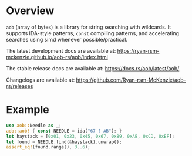 # Overview

`aob` (array of bytes) is a library for string searching with wildcards. It supports IDA-style patterns, `const` compiling patterns, and accelerating searches using simd whenever possible/practical.

The latest development docs are available at: https://ryan-rsm-mckenzie.github.io/aob-rs/aob/index.html

The stable release docs are available at: https://docs.rs/aob/latest/aob/

Changelogs are available at: https://github.com/Ryan-rsm-McKenzie/aob-rs/releases

# Example

```rust
use aob::Needle as _;
aob::aob! { const NEEDLE = ida("67 ? AB"); }
let haystack = [0x01, 0x23, 0x45, 0x67, 0x89, 0xAB, 0xCD, 0xEF];
let found = NEEDLE.find(&haystack).unwrap();
assert_eq!(found.range(), 3..6);
```
